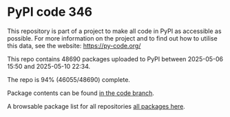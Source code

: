 # PyPI code 346

This repository is part of a project to make all code in PyPI as accessible as possible. For more information 
on the project and to find out how to utilise this data, see the website: https://py-code.org/

This repo contains 48690 packages uploaded to PyPI between 
2025-05-06 15:50 and 2025-05-10 22:34.

The repo is 94% (46055/48690) complete.

Package contents can be found [in the code branch](https://github.com/pypi-data/pypi-mirror-346/tree/code/packages).

A browsable package list for all repositories [all packages here](https://py-code.org/repositories/pypi-mirror-346).


